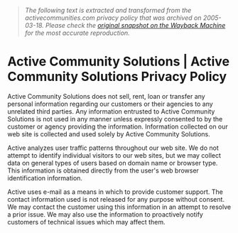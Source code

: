 > *The following text is extracted and transformed from the activecommunities.com privacy policy that was archived on 2005-03-18. Please check the [original snapshot on the Wayback Machine](https://web.archive.org/web/20050318064134id_/http%3A//www.activecommunities.com/en/privacy) for the most accurate reproduction.*

# Active Community Solutions | Active Community Solutions Privacy Policy

Active Community Solutions does not sell, rent, loan or transfer any personal information regarding our customers or their agencies to any unrelated third parties. Any information entrusted to Active Community Solutions is not used in any manner unless expressly consented to by the customer or agency providing the information. Information collected on our web site is collected and used solely by Active Community Solutions.

Active analyzes user traffic patterns throughout our web site. We do not attempt to identify individual visitors to our web sites, but we may collect data on general types of users based on domain name or browser type. This information is obtained directly from the user's web browser identification information.

Active uses e-mail as a means in which to provide customer support. The contact information used is not released for any purpose without consent. We may contact the customer using this information in an attempt to resolve a prior issue. We may also use the information to proactively notify customers of technical issues which may affect them.

